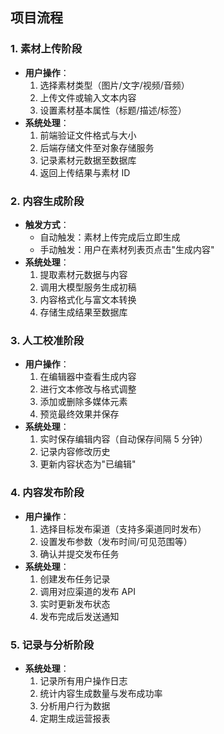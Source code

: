 ## 项目流程

### 1. 素材上传阶段

- **用户操作**：
  1. 选择素材类型（图片/文字/视频/音频）
  2. 上传文件或输入文本内容
  3. 设置素材基本属性（标题/描述/标签）
- **系统处理**：
  1. 前端验证文件格式与大小
  2. 后端存储文件至对象存储服务
  3. 记录素材元数据至数据库
  4. 返回上传结果与素材 ID

### 2. 内容生成阶段

- **触发方式**：
  - 自动触发：素材上传完成后立即生成
  - 手动触发：用户在素材列表页点击"生成内容"
- **系统处理**：
  1. 提取素材元数据与内容
  2. 调用大模型服务生成初稿
  3. 内容格式化与富文本转换
  4. 存储生成结果至数据库

### 3. 人工校准阶段

- **用户操作**：
  1. 在编辑器中查看生成内容
  2. 进行文本修改与格式调整
  3. 添加或删除多媒体元素
  4. 预览最终效果并保存
- **系统处理**：
  1. 实时保存编辑内容（自动保存间隔 5 分钟）
  2. 记录内容修改历史
  3. 更新内容状态为"已编辑"

### 4. 内容发布阶段

- **用户操作**：
  1. 选择目标发布渠道（支持多渠道同时发布）
  2. 设置发布参数（发布时间/可见范围等）
  3. 确认并提交发布任务
- **系统处理**：
  1. 创建发布任务记录
  2. 调用对应渠道的发布 API
  3. 实时更新发布状态
  4. 发布完成后发送通知

### 5. 记录与分析阶段

- **系统处理**：
  1. 记录所有用户操作日志
  2. 统计内容生成数量与发布成功率
  3. 分析用户行为数据
  4. 定期生成运营报表
